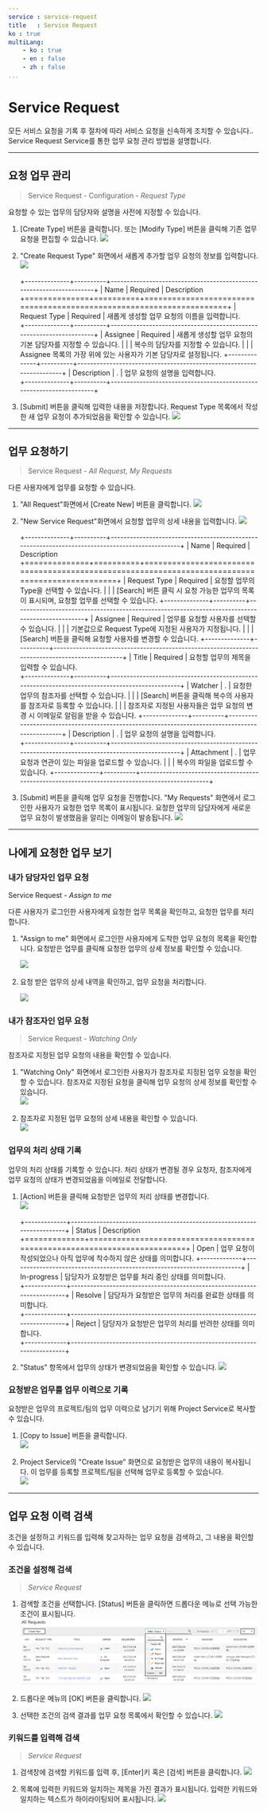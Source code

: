 ```yaml
---
service : service-request
title   : Service Request
ko : true
multiLang:
    - ko : true
    - en : false
    - zh : false
...
```


<!-- TOC -->




# Service Request

모든 서비스 요청을 기록 후 절차에 따라 서비스 요청을 신속하게 조치할 수 있습니다..
Service Request Service를 통한 업무 요청 관리 방법을 설명합니다.


--------------------------------------------------------------------------------



## 요청 업무 관리

>   Service Request - Configuration - *Request Type*

요청할 수 있는 업무의 담당자와 설명을 사전에 지정할 수 있습니다.

1.  \[Create Type\] 버튼을 클릭합니다. 또는 \[Modify Type\] 버튼을 클릭해 기존 업무 요청을 편집할 수 있습니다.
    ![][bnr_guide_service_request_1_1]

2.  "Create Request Type" 화면에서 새롭게 추가할 업무 요청의 정보를 입력합니다.
    ![][bnr_guide_service_request_1_2]

    +--------------+----------+---------------------------------------------------------------------+
    | Name         | Required | Description                                                  
    +==============+==========+=====================================================================+
    | Request Type | Required | 새롭게 생성할 업무 요청의 이름을 입력합니다.                 
    +--------------+----------+---------------------------------------------------------------------+
    | Assignee     | Required | 새롭게 생성할 업무 요청의 기본 담당자를 지정할 수 있습니다.
    |              |          | 복수의 담당자를 지정할 수 있습니다.
    |              |          | Assignee 목록의 가장 위에 있는 사용자가 기본 담당자로 설정됩니다. 
    +--------------+----------+---------------------------------------------------------------------+
    | Description  | .        | 업무 요청의 설명을 입력합니다.                               
    +--------------+----------+---------------------------------------------------------------------+




3.  \[Submit\] 버튼을 클릭해 입력한 내용을 저장합니다. Request Type 목록에서 작성한 새 업무 요청이 추가되었음을 확인할 수 있습니다.
    ![][bnr_guide_service_request_1_3]






--------------------------------------------------------------------------------






## 업무 요청하기

>   Service Request - *All Request, My Requests*

다른 사용자에게 업무를 요청할 수 있습니다.

1.  "All Request"화면에서 \[Create New\] 버튼을 클릭합니다.
    ![][bnr_guide_service_request_1_4]

2.  "New Service Request"화면에서 요청할 업무의 상세 내용을 입력합니다.
    ![][bnr_guide_service_request_1_5]

    +--------------+----------+------------------------------------------------------------------------------------------------+
    | Name         | Required | Description                                                  
    +==============+==========+================================================================================================+
    | Request Type | Required | 요청할 업무의 Type을 선택할 수 있습니다.
    |              |          | [Search] 버튼 클릭 시 요청 가능한 업무의 목록이 표시되며, 요청할 업무를 선택할 수 있습니다. 
    +--------------+----------+------------------------------------------------------------------------------------------------+
    | Assignee     | Required | 업무를 요청할 사용자를 선택할 수 있습니다.
    |              |          | 기본값으로 Request Type에 지정된 사용자가 지정됩니다.
    |              |          | [Search] 버튼을 클릭해 요청할 사용자를 변경할 수 있습니다. 
    +--------------+----------+------------------------------------------------------------------------------------------------+
    | Title        | Required | 요청할 업무의 제목을 입력할 수 있습니다.                     
    +--------------+----------+------------------------------------------------------------------------------------------------+
    | Watcher      | .        | 요청한 업무의 참조자를 선택할 수 있습니다.
    |              |          | [Search] 버튼을 클릭해 복수의 사용자를 참조자로 등록할 수 있습니다.
    |              |          | 참조자로 지정된 사용자들은 업무 요청의 변경 시 이메일로 알림을 받을 수 있습니다. 
    +--------------+----------+------------------------------------------------------------------------------------------------+
    | Description  | .        | 업무 요청의 설명을 입력합니다.                               
    +--------------+----------+------------------------------------------------------------------------------------------------+
    | Attachment   | .        | 업무 요청과 연관이 있는 파일을 업로드할 수 있습니다.
    |              |          |  복수의 파일을 업로드할 수 있습니다. 
    +--------------+----------+------------------------------------------------------------------------------------------------+

3.  \[Submit\] 버튼을 클릭해 업무 요청을 진행합니다. "My Requests" 화면에서 로그인한 사용자가 요청한 업무 목록이 표시됩니다. 
    요청한 업무의 담당자에게 새로운 업무 요청이 발생했음을 알리는 이메일이 발송됩니다.
    ![][bnr_guide_service_request_1_6]




--------------------------------------------------------------------------------




## 나에게 요청한 업무 보기

### 내가 담당자인 업무 요청

Service Request - *Assign to me*

다른 사용자가 로그인한 사용자에게 요청한 업무 목록을 확인하고, 요청한 업무를 처리합니다.

1.  "Assign to me" 화면에서 로그인한 사용자에게 도착한 업무 요청의 목록을 확인합니다. 요청받은 업무를 클릭해 요청한 업무의 상세 정보를 확인할 수 있습니다.

    ![][bnr_guide_service_request_1_7]

2.  요청 받은 업무의 상세 내역을 확인하고, 업무 요청을 처리합니다.

    ![][bnr_guide_service_request_1_8]


### 내가 참조자인 업무 요청

>   Service Request - *Watching Only*

참조자로 지정된 업무 요청의 내용을 확인할 수 있습니다.

1.  "Watching Only" 화면에서 로그인한 사용자가 참조자로 지정된 업무 요청을 확인할 수 있습니다. 참조자로 지정된 요청을 클릭해 업무 요청의 상세 정보를 확인할 수 있습니다.  
    ![][bnr_guide_service_request_1_13]

2.  참조자로 지정된 업무 요청의 상세 내용을 확인할 수 있습니다.  
    ![][bnr_guide_service_request_1_14]


### 업무의 처리 상태 기록

업무의 처리 상태를 기록할 수 있습니다. 처리 상태가 변경될 경우 요청자, 참조자에게 업무 요청의 상태가 변경되었음을 이메일로 전달합니다.

1.  \[Action\] 버튼을 클릭해 요청받은 업무의 처리 상태를 변경합니다.  
    ![][bnr_guide_service_request_1_9]

    +-------------+------------------------------------------------------------------------+
    | Status      | Description                                                  
    +=============+========================================================================+
    | Open        | 업무 요청이 작성되었으나 아직 업무에 착수하지 않은 상태를 의미합니다. 
    +-------------+------------------------------------------------------------------------+
    | In-progress | 담당자가 요청받은 업무를 처리 중인 상태를 의미합니다.        
    +-------------+------------------------------------------------------------------------+
    | Resolve     | 담당자가 요청받은 업무의 처리를 완료한 상태를 의미합니다.    
    +-------------+------------------------------------------------------------------------+
    | Reject      | 담당자가 요청받은 업무의 처리를 반려한 상태를 의미합니다.    
    +-------------+------------------------------------------------------------------------+

2.  "Status" 항목에서 업무의 상태가 변경되었음을 확인할 수 있습니다.
    ![][bnr_guide_service_request_1_10]


### 요청받은 업무를 업무 이력으로 기록

요청받은 업무의 프로젝트/팀의 업무 이력으로 남기기 위해 Project Service로 복사할 수 있습니다.

1.  \[Copy to Issue\] 버튼을 클릭합니다.  
    ![][bnr_guide_service_request_1_11]

2.  Project Service의 "Create Issue" 화면으로 요청받은 업무의 내용이 복사됩니다. 이 업무를 등록할 프로젝트/팀을 선택해 업무로 등록할 수 있습니다.  
    ![][bnr_guide_service_request_1_12]





--------------------------------------------------------------------------------


## 업무 요청 이력 검색

조건을 설정하고 키워드를 입력해 찾고자하는 업무 요청을 검색하고, 그 내용을 확인할 수 있습니다.


### 조건을 설정해 검색

>   *Service Request*

1.  검색할 조건을 선택합니다. \[Status\] 버튼을 클릭하면 드롭다운 메뉴로 선택 가능한 조건이 표시됩니다.
    !['Status' 조건 선택][bnr_guide_service_request_1_15]

2.  드롭다운 메뉴의 \[OK\] 버튼을 클릭합니다.
    ![][bnr_guide_service_request_1_16]

3.  선택한 조건의 검색 결과를 업무 요청 목록에서 확인할 수 있습니다.
    ![][bnr_guide_service_request_1_17]


### 키워드를 입력해 검색

>   *Service Request*

1.  검색창에 검색할 키워드를 입력 후, \[Enter\]키 혹은 \[검색\] 버튼을 클릭합니다.
    ![][bnr_guide_service_request_1_18]

2.  목록에 입력한 키워드와 일치하는 제목을 가진 결과가 표시됩니다. 입력한 키워드와 일치하는 텍스트가 하이라이팅되어 표시됩니다.
    ![][bnr_guide_service_request_1_19]






<!-- 이미지 모음 -->
[bnr_guide_service_request_1_1]: ./resource/bnr_guide_service_request_1_1.png
[bnr_guide_service_request_1_2]: ./resource/bnr_guide_service_request_1_2.png
[bnr_guide_service_request_1_3]: ./resource/bnr_guide_service_request_1_3.png
[bnr_guide_service_request_1_4]: ./resource/bnr_guide_service_request_1_4.png
[bnr_guide_service_request_1_5]: ./resource/bnr_guide_service_request_1_5.png
[bnr_guide_service_request_1_6]: ./resource/bnr_guide_service_request_1_6.png
[bnr_guide_service_request_1_7]: ./resource/bnr_guide_service_request_1_7.png
[bnr_guide_service_request_1_8]: ./resource/bnr_guide_service_request_1_8.png
[bnr_guide_service_request_1_13]: ./resource/bnr_guide_service_request_1_13.png
[bnr_guide_service_request_1_14]: ./resource/bnr_guide_service_request_1_14.png
[bnr_guide_service_request_1_9]: ./resource/bnr_guide_service_request_1_9.png
[bnr_guide_service_request_1_10]: ./resource/bnr_guide_service_request_1_10.png
[bnr_guide_service_request_1_11]: ./resource/bnr_guide_service_request_1_11.png
[bnr_guide_service_request_1_12]: ./resource/bnr_guide_service_request_1_12.png
[bnr_guide_service_request_1_15]: ./resource/bnr_guide_service_request_1_15.png
[bnr_guide_service_request_1_16]: ./resource/bnr_guide_service_request_1_16.png
[bnr_guide_service_request_1_17]: ./resource/bnr_guide_service_request_1_17.png
[bnr_guide_service_request_1_18]: ./resource/bnr_guide_service_request_1_18.png
[bnr_guide_service_request_1_19]: ./resource/bnr_guide_service_request_1_19.png
